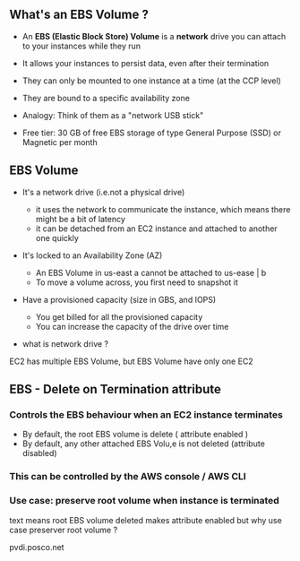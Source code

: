 
## What's an EBS Volume ?

- An **EBS (Elastic Block Store) Volume** is a **network** drive you can attach to your instances while they run
- It allows your instances to persist data, even after their termination 
- They can only be mounted to one instance at a time (at the CCP level)
- They are bound to a specific availability zone 


- Analogy: Think of them as a "network USB stick"
- Free tier: 30 GB of free EBS storage of type General Purpose (SSD) or Magnetic per month 


## EBS Volume 

- It's a network drive (i.e.not a physical drive)
	- it uses the network to communicate the instance, which means there might be a bit of latency 
	- it can be detached from an EC2 instance and attached to another one quickly 

- It's locked to an Availability Zone (AZ)
	- An EBS Volume in us-east a cannot be attached to us-ease | b 
	- To move a volume across, you first need to snapshot it 

- Have a provisioned capacity (size in GBS, and IOPS)
	- You get billed for all the provisioned capacity 
	- You can increase the capacity of the drive over time 


- what is network drive ?


EC2 has multiple EBS Volume, but EBS Volume have only one EC2


## EBS - Delete on Termination attribute 

### Controls the EBS behaviour when an EC2 instance terminates 
- By default, the root EBS volume is delete ( attribute enabled )
- By default, any other attached EBS Volu,e is not deleted (attribute disabled)
### This can be controlled by the AWS console / AWS CLI
### Use case: preserve root volume when instance is terminated 


text means root EBS volume deleted makes attribute enabled 
but why use case preserver root volume ?


pvdi.posco.net